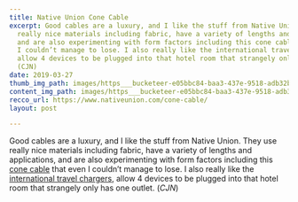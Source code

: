 ```yaml
---
title: Native Union Cone Cable
excerpt: Good cables are a luxury, and I like the stuff from Native Union. They use
  really nice materials including fabric, have a variety of lengths and applications,
  and are also experimenting with form factors including this cone cable that even
  I couldn’t manage to lose. I also really like the international travel chargers,
  allow 4 devices to be plugged into that hotel room that strangely only has one outlet.
  (CJN)
date: 2019-03-27
thumb_img_path: images/https___bucketeer-e05bbc84-baa3-437e-9518-adb32be77984.s3.amazonaws.com_public_images_76136e75-4348-4dec-9ef7-26c70a7178c5_500x500.jpg
content_img_path: images/https___bucketeer-e05bbc84-baa3-437e-9518-adb32be77984.s3.amazonaws.com_public_images_76136e75-4348-4dec-9ef7-26c70a7178c5_500x500.jpg
recco_url: https://www.nativeunion.com/cone-cable/
layout: post

---
```

Good cables are a luxury, and I like the stuff from Native Union. They use really nice materials including fabric, have a variety of lengths and applications, and are also experimenting with form factors including this [cone cable](https://www.nativeunion.com/cone-cable/) that even I couldn’t manage to lose. I also really like the [international travel chargers](https://www.nativeunion.com/smart-4-charger-international/), allow 4 devices to be plugged into that hotel room that strangely only has one outlet. (_CJN_)
